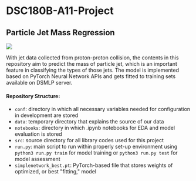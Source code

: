 # DSC180B-A11-Project
## Particle Jet Mass Regression

<img src='https://raw.githubusercontent.com/isacmlee/particle-physics-visuals/main/images/cern_atlas.jpeg'>


With jet data collected from proton-proton collision, the contents in this repository aim to predict the mass of particle jet, which is an important feature in classifying the types of those jets.
The model is implemented based on PyTorch Neural Network APIs and gets fitted to training sets available on DSMLP server.

#### Repository Structure:

 - `conf`: directory in which all necessary variables needed for configuration in development are stored
 - `data`: temporary directory that explains the source of our data
 - `notebooks`: directory in which .ipynb notebooks for EDA and model evaluation is stored
 - `src`: source directory for all library codes used for this project
 - `run.py`: main script to run within properly set-up environment using `python3 run.py train` for model training or `python3 run.py test` for model assessment
 - `simplenetwork_best.pt`: PyTorch-based file that stores weights of optimized, or best "fitting," model
